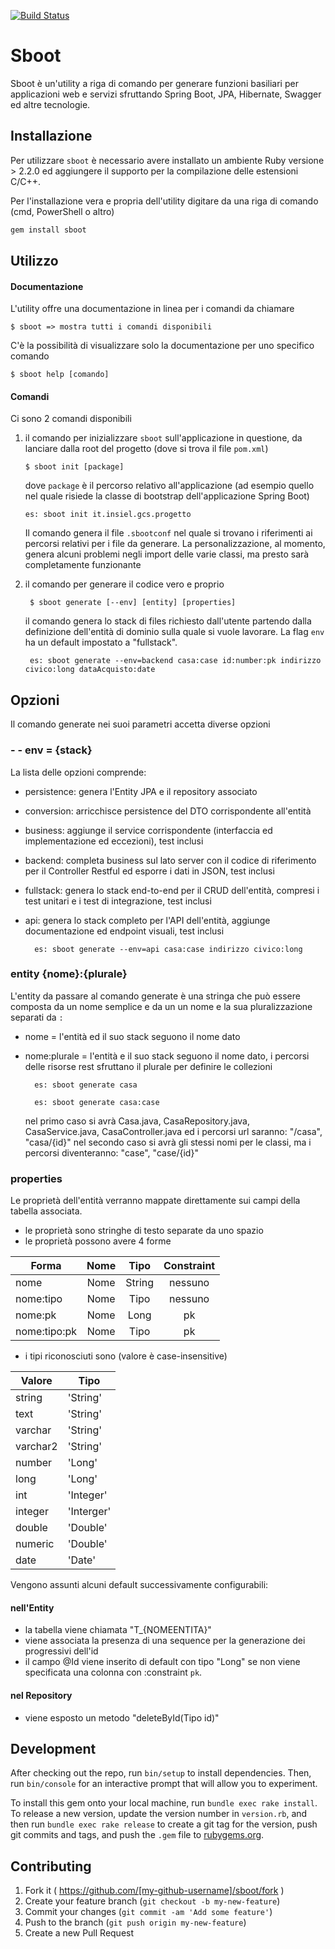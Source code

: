 [![Build Status](https://travis-ci.org/Simo/sboot.svg?branch=master)](https://travis-ci.org/Simo/sboot)

# Sboot 
Sboot è un'utility a riga di comando per generare funzioni basiliari per applicazioni web e servizi sfruttando Spring Boot, JPA, Hibernate, Swagger ed altre tecnologie.

## Installazione

Per utilizzare `sboot` è necessario avere installato un ambiente Ruby versione > 2.2.0 ed aggiungere il supporto per la compilazione delle estensioni C/C++.
  
  Per l'installazione vera e propria dell'utility digitare da una riga di comando (cmd, PowerShell o altro)

```ruby
gem install sboot
```

## Utilizzo


#### Documentazione

L'utility offre una documentazione in linea per i comandi da chiamare

    $ sboot => mostra tutti i comandi disponibili
    
C'è la possibilità di visualizzare solo la documentazione per uno specifico comando

    $ sboot help [comando]
    
#### Comandi

Ci sono 2 comandi disponibili

1.  il comando per inizializzare `sboot` sull'applicazione in questione, da lanciare dalla root del progetto (dove si trova il file `pom.xml`)

		$ sboot init [package]

	 dove `package` è il percorso relativo all'applicazione (ad esempio quello nel quale risiede la classe di bootstrap dell'applicazione Spring Boot)

		es: sboot init it.insiel.gcs.progetto
    
    Il comando genera il file `.sbootconf` nel quale si trovano i riferimenti ai percorsi relativi per i file da generare. La personalizzazione, al momento, genera alcuni problemi negli import delle varie classi, ma presto sarà completamente funzionante
    
2. il comando per generare il codice vero e proprio

		$ sboot generate [--env] [entity] [properties]
		
	il comando genera lo stack di files richiesto dall'utente partendo dalla definizione dell'entità di dominio sulla quale si vuole lavorare. La flag `env` ha un default impostato a "fullstack".
	
		es: sboot generate --env=backend casa:case id:number:pk indirizzo civico:long dataAcquisto:date
		
		
## Opzioni

Il comando generate nei suoi parametri accetta diverse opzioni

### - - env = {stack}

La lista delle opzioni comprende:

+ persistence: genera l'Entity JPA e il repository associato
+ conversion: arricchisce persistence del DTO corrispondente all'entità
+ business: aggiunge il service corrispondente (interfaccia ed implementazione ed eccezioni), test inclusi
+ backend: completa business sul lato server con il codice di riferimento per il Controller Restful ed esporre i dati in JSON, test inclusi
+ fullstack: genera lo stack end-to-end per il CRUD dell'entità, compresi i test unitari e i test di integrazione, test inclusi
+ api: genera lo stack completo per l'API dell'entità, aggiunge documentazione ed endpoint visuali, test inclusi

		es: sboot generate --env=api casa:case indirizzo civico:long
		
### entity {nome}:{plurale}

L'entity da passare al comando generate è una stringa che può essere composta da un nome semplice e da un un nome e la sua pluralizzazione separati da `:`

+ nome = l'entità ed il suo stack seguono il nome dato
+ nome:plurale = l'entità e il suo stack seguono il nome dato, i percorsi delle risorse rest sfruttano il plurale per definire le collezioni

		es: sboot generate casa
		
		es: sboot generate casa:case
		
	nel primo caso si avrà Casa.java, CasaRepository.java, CasaService.java, CasaController.java ed i percorsi url saranno: "/casa", "casa/{id}"
	nel secondo caso si avrà gli stessi nomi per le classi, ma i percorsi diventeranno: "case", "case/{id}"
	
### properties

Le proprietà dell'entità verranno mappate direttamente sui campi della tabella associata.

+ le proprietà sono stringhe di testo separate da uno spazio
+ le proprietà possono avere 4 forme


| Forma        | Nome           | Tipo  | Constraint |
| ------------- |:---------:|:-----:|:-----:|
| nome      | Nome | String | nessuno |
| nome:tipo      | Nome      |  Tipo | nessuno |
| nome:pk | Nome   | Long | pk |
| nome:tipo:pk | Nome   | Tipo | pk |

+ i tipi riconosciuti sono (valore è case-insensitive)

| Valore | Tipo |
|-------|--------|
| string | 'String' |
| text | 'String' |
| varchar | 'String' |
| varchar2 | 'String' |
| number | 'Long' |
| long | 'Long' |
| int | 'Integer' |
| integer | 'Interger' |
| double | 'Double' |
| numeric | 'Double' |
| date | 'Date' |

 Vengono assunti alcuni default successivamente configurabili:
 
 
 #### nell'Entity

+ la tabella viene chiamata "T_{NOMEENTITA}"
+ viene associata la presenza di una sequence per la generazione dei progressivi dell'id
+ il campo @Id viene inserito di default con tipo "Long" se non viene specificata una colonna con :constraint `pk`.

#### nel Repository

+ viene esposto un metodo "deleteById(Tipo id)"

## Development

After checking out the repo, run `bin/setup` to install dependencies. Then, run `bin/console` for an interactive prompt that will allow you to experiment.

To install this gem onto your local machine, run `bundle exec rake install`. To release a new version, update the version number in `version.rb`, and then run `bundle exec rake release` to create a git tag for the version, push git commits and tags, and push the `.gem` file to [rubygems.org](https://rubygems.org).

## Contributing

1. Fork it ( https://github.com/[my-github-username]/sboot/fork )
2. Create your feature branch (`git checkout -b my-new-feature`)
3. Commit your changes (`git commit -am 'Add some feature'`)
4. Push to the branch (`git push origin my-new-feature`)
5. Create a new Pull Request
